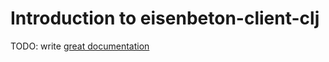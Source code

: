 # Introduction to eisenbeton-client-clj

TODO: write [great documentation](http://jacobian.org/writing/what-to-write/)
